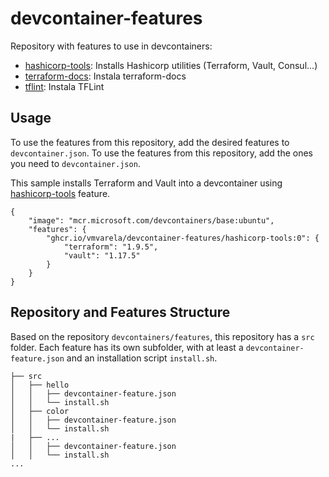 # devcontainer-features

Repository with features to use in devcontainers:
- [hashicorp-tools](./src/hashicorp-tools/README.md): Installs Hashicorp utilities (Terraform, Vault, Consul...)
- [terraform-docs](./src/terraform-docs/README.md): Instala terraform-docs
- [tflint](./src/tflint/README.md): Instala TFLint

## Usage

To use the features from this repository, add the desired features to `devcontainer.json`. To use the features from this repository, add the ones you need to `devcontainer.json`.

This sample installs Terraform and Vault into a devcontainer using [hashicorp-tools](./src/hashicorp-tools/README.md) feature.

```jsonc
{
    "image": "mcr.microsoft.com/devcontainers/base:ubuntu",
    "features": {
        "ghcr.io/vmvarela/devcontainer-features/hashicorp-tools:0": {
            "terraform": "1.9.5",
            "vault": "1.17.5"
        }
    }
}
```

## Repository and Features Structure

Based on the repository `devcontainers/features`, this repository has a `src` folder. Each feature has its own subfolder, with at least a `devcontainer-feature.json` and an installation script `install.sh`.

```
├── src
│   ├── hello
│   │   ├── devcontainer-feature.json
│   │   └── install.sh
│   ├── color
│   │   ├── devcontainer-feature.json
│   │   └── install.sh
|   ├── ...
│   │   ├── devcontainer-feature.json
│   │   └── install.sh
...
```
